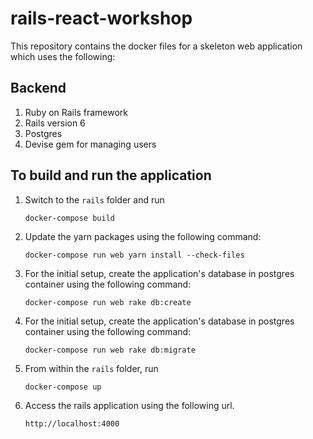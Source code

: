# rails-react-workshop

This repository contains the docker files for a skeleton web application
which uses the following:

## Backend
1. Ruby on Rails framework
1. Rails version 6
1. Postgres
1. Devise gem for managing users

## To build and run the application
1. Switch to the `rails` folder and run 
   
   `docker-compose build`

1. Update the yarn packages using the following command:

   `docker-compose run web yarn install --check-files`
   
1. For the initial setup, create the application's database in postgres container using the following command:

   `docker-compose run web rake db:create`
   
1. For the initial setup, create the application's database in postgres container using the following command:

   `docker-compose run web rake db:migrate`
   
1. From within the `rails` folder, run 
   
   `docker-compose up`

1. Access the rails application using the following url.

   `http://localhost:4000`

